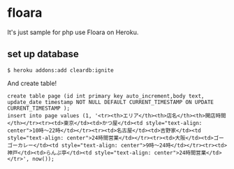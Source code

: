 # floara
It's just sample for php use Floara on Heroku. 

## set up database

```
$ heroku addons:add cleardb:ignite
```
And create table!
```
create table page (id int primary key auto_increment,body text, update_date timestamp NOT NULL DEFAULT CURRENT_TIMESTAMP ON UPDATE CURRENT_TIMESTAMP );
insert into page values (1, '<tr><th>エリア</th><th>店名</th><th>開店時間</th></tr><tr><td>東京</td><td>かつ屋</td><td style="text-align: center">10時〜22時</td></tr><tr><td>名古屋</td><td>吉野家</td><td style="text-align: center">24時間営業</td></tr><tr><td>大阪</td><td>ゴーゴーカレー</td><td style="text-align: center">9時〜24時</td></tr><tr><td>神戸</td><td>らんぷ亭</td><td style="text-align: center">24時間営業</td></tr>', now());
```